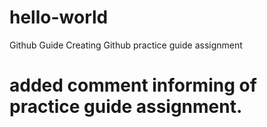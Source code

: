 # hello-world
Github Guide
Creating Github practice guide assignment
# added comment informing of practice guide assignment.
